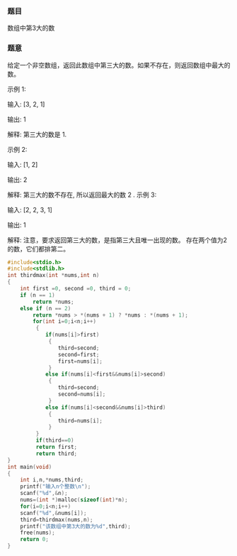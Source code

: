 ### 题目
数组中第3大的数

### 题意
给定一个非空数组，返回此数组中第三大的数。如果不存在，则返回数组中最大的数。

示例 1:

输入: [3, 2, 1]

输出: 1

解释: 第三大的数是 1.

示例 2:

输入: [1, 2]

输出: 2

解释: 第三大的数不存在, 所以返回最大的数 2 .
示例 3:

输入: [2, 2, 3, 1]

输出: 1


解释: 注意，要求返回第三大的数，是指第三大且唯一出现的数。
存在两个值为2的数，它们都排第二。

~~~ c
#include<stdio.h>
#include<stdlib.h>
int thirdmax(int *nums,int n)
{
	int first =0, second =0, third = 0;
	if (n == 1)
		return *nums;
	else if (n == 2)
		return *nums > *(nums + 1) ? *nums : *(nums + 1);
		for(int i=0;i<n;i++)
		 {
			if(nums[i]>first)
			 {
				third=second;
				second=first;
				first=nums[i];
			 }
			else if(nums[i]<first&&nums[i]>second)
			 {
				third=second;
				second=nums[i];
			 }
			else if(nums[i]<second&&nums[i]>third)
			 {
				third=nums[i];
			 }
		 }
		 if(third==0)
		 return first;
		 return third;
}
int main(void)
{
	int i,n,*nums,third;
	printf("输入n个整数\n");
	scanf("%d",&n);
	nums=(int *)malloc(sizeof(int)*n);
	for(i=0;i<n;i++)
	scanf("%d",&nums[i]);
	third=thirdmax(nums,n);
	printf("该数组中第3大的数为%d",third);
	free(nums);
	return 0;
}
~~~
